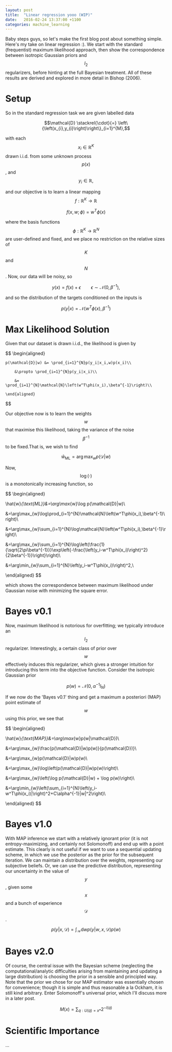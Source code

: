 ```yaml
---
layout: post
title:  "Linear regression yooo (WIP)"
date:   2016-02-24 13:37:00 +1100
categories: machine_learning
---
```


Baby steps guys, so let's make the first blog post about something simple. Here's my take on linear regression :). We start with the standard (frequentist) maximum likelihood approach, then show the correspondence between isotropic Gaussian priors and $$l_2$$ regularizers, before hinting at the full Bayesian treatment. All of these results are derived and explored in more detail in Bishop (2006).

# Setup

So in the standard regression task we are given labelled data

$$\mathcal{D} \stackrel{\cdot}{=} \left\{\left(x_{i},y_{i}\right)\right\}_{i=1}^{M},$$

with each $$ x_{i}\in\mathbb{R}^K$$ drawn i.i.d. from some unknown process $$ p(x)$$, and $$ y_i\in \mathbb{R},$$

and our objective is to learn a linear mapping $$ f:\mathbb{R}^K\to\mathbb{R} $$

$$f(x,w;\phi)=w^T\phi(x)$$

where the basis functions 
$$\phi : \mathbb{R}^K \to \mathbb{R}^N$$
are user-defined and fixed, and we place no restriction on the relative sizes of $$ K $$ and $$ N$$. Now, our data will be noisy, so

$$y(x)=f(x)+\epsilon \qquad \epsilon\sim\mathcal{N}(0,\beta^{-1}),$$

and so the distribution of the targets conditioned on the inputs is

$$p(y|x) = \mathcal{N}\left(w^T\phi(x),\beta^{-1}\right)$$

# Max Likelihood Solution

Given that our dataset is drawn i.i.d., the likelihood is given by

$$
	\begin{aligned}

	p(\mathcal{D}|w) &= \prod_{i=1}^{N}p(y_i|x_i,w)p(x_i)\\

		&\propto \prod_{i=1}^{N}p(y_i|x_i)\\

		&= \prod_{i=1}^{N}\mathcal{N}\left(w^T\phi(x_i),\beta^{-1}\right)\\

	\end{aligned}
$$

Our objective now is to learn the weights $$ w$$ that maximise this likelihood, taking the variance of the noise $$ \beta^{-1}$$ to be fixed.That is, we wish to find

$$
\hat{w}_{\text{ML}} = \arg\max_{w}p(\mathcal{D}|w)
$$

Now, $$ \log(\cdot) $$ is a monotonically increasing function, so

$$
\begin{aligned}

\hat{w}_{\text{ML}}&=\arg\max_{w}\log p(\mathcal{D}|w)\\

&=\arg\max_{w}\log\prod_{i=1}^{N}\mathcal{N}\left(w^T\phi(x_i),\beta^{-1}\right)\\

&=\arg\max_{w}\sum_{i=1}^{N}\log\mathcal{N}\left(w^T\phi(x_i),\beta^{-1}\right)\\

&=\arg\max_{w}\sum_{i=1}^{N}\log\left(\frac{1}{\sqrt{2\pi\beta^{-1}}}\exp\left\{-\frac{\left(y_i-w^T\phi(x_i)\right)^2}{2\beta^{-1}}\right\}\right)\\

&=\arg\min_{w}\sum_{i=1}^{N}\left(y_i-w^T\phi(x_i)\right)^2,\\

\end{aligned}
$$

which shows the correspondence between maximum likelihood under Gaussian noise with minimizing the square error.

# Bayes v0.1

Now, maximum likelihood is notorious for overfitting; we typically introduce an $$ l_2$$ regularizer. Interestingly, a certain class of prior over $$ w$$ effectively induces this regularizer, which gives a stronger intuition for introducing this term into the objective function. Consider the isotropic Gaussian prior

$$
p(w) = \mathcal{N}\left(0,\alpha^{-1}I_{N}\right)
$$

If we now do the 'Bayes v0.1' thing and get a maximum a posteriori (MAP) point estimate of $$ w $$ using this prior, we see that

$$
\begin{aligned}

\hat{w}_{\text{MAP}}&=\arg\max_{w}p(w|\mathcal{D})\\

&=\arg\max_{w}\frac{p(\mathcal{D}|w)p(w)}{p(\mathcal{D})}\\

&=\arg\max_{w}p(\mathcal{D}|w)p(w)\\

&=\arg\max_{w}\log\left(p(\mathcal{D}|w)p(w)\right)\\

&=\arg\max_{w}\left(\log p(\mathcal{D}|w) + \log p(w)\right)\\

&=\arg\min_{w}\left(\sum_{i=1}^{N}\left(y_i-w^T\phi(x_i)|\right)^2+C\alpha^{-1}\|w\|^2\right)\\

\end{aligned}
$$

# Bayes v1.0

With MAP inference we start with a relatively ignorant prior (it is not entropy-maximizing, and certainly not Solomonoff) and end up with a point estimate. This clearly is not useful if we want to use a sequential updating scheme, in which we use the posterior as the prior for the subsequent iteration. We can maintain a distribution over the weights, representing our subjective beliefs. Or, we can use the predictive distribution, representing our uncertainty in the value of $$ y$$, given some $$ x$$ and a bunch of experience $$ \mathcal{D}$$.

$$
p(y|x,\mathcal{D}) = \int_\mathcal{W}\text{d}wp(y|w,x,\mathcal{D})p(w)
$$

# Bayes v2.0

Of course, the central issue with the Bayesian scheme (neglecting the computational/analytic difficulties arising from maintaining and updating a large distribution) is choosing the prior in a sensible and principled way. Note that the prior we chose for our MAP estimator was essentially chosen for convenience; though it is simple and thus reasonable a la Ockham, it is still kind arbitrary. Enter Solomonoff's universal prior, which I'll discuss more in a later post.

$$
M(x) = \sum_{q:U(q)=x*}2^{-l(q)}
$$

# Scientific Importance

...